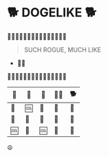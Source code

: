# 🐕 DOGELIKE 🐕

🦴🦴🦴🦴🦴🦴🦴🦴🦴🦴🦴🦴🦴🦴🦴

> SUCH ROGUE, MUCH LIKE
- 🐕‍🦺

🌭🌭🌭🌭🌭🌭🌭🌭🌭🌭🌭🌭🌭🌭🌭

|  🐩 | 🐶  | 🦮 | 🐕‍🦺  |  🐕 |
|---|---|---|---|---|
|  🍃 |  🆒 |  🍖 | 🍖  | 🦴  |
| 🦴  | 🍂  | 🥏  | 🥏  | 🍂  |
|  🆒 |  🥏 |  🆒 | 🍂  | 🎾  |

☮️

